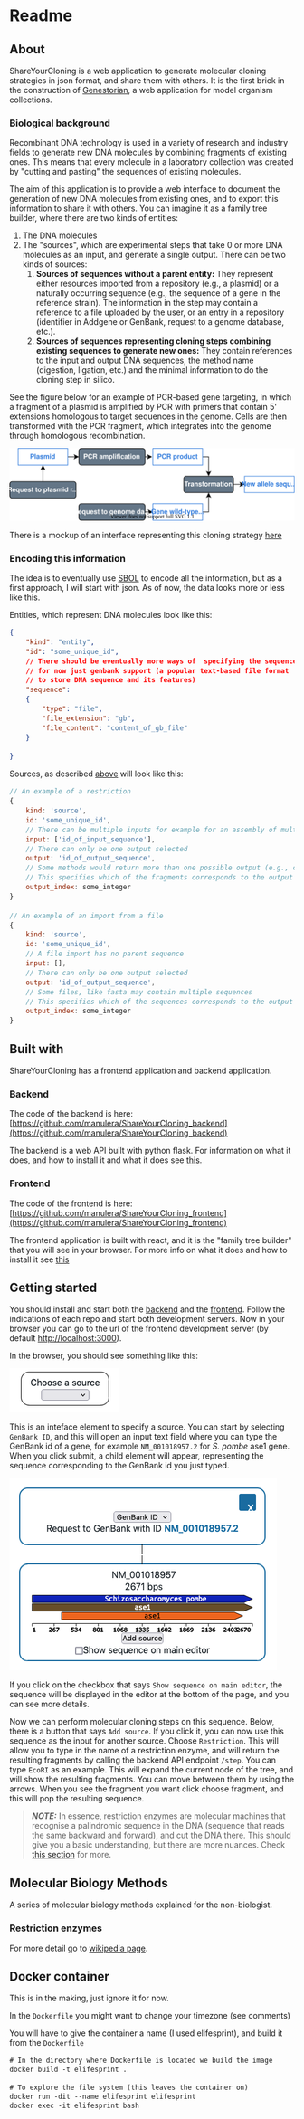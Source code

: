 # Readme

## About

ShareYourCloning is a web application to generate molecular cloning strategies in json format, and share them with others. It is the first brick in the construction of [Genestorian](https://www.genestorian.org/), a web application for model organism collections.

### Biological background

Recombinant DNA technology is used in a variety of research and industry fields to generate new DNA molecules by combining fragments of existing ones. This means that every molecule in a laboratory collection was created by "cutting and pasting" the sequences of existing molecules.

The aim of this application is to provide a web interface to document the generation of new DNA molecules from existing ones, and to export this information to share it with others. You can imagine it as a family tree builder, where there are two kinds of entities:

1. The DNA molecules
2. The "sources", which are experimental steps that take 0 or more DNA molecules as an input, and generate a single output. There can be two kinds of sources:
	1.	**Sources of sequences without a parent entity:** They represent either resources imported from a repository (e.g., a plasmid) or a naturally occurring sequence (e.g., the sequence of a gene in the reference strain). The information in the step may contain a reference to a file uploaded by the user, or an entry in a repository (identifier in Addgene or GenBank, request to a genome database, etc.). 
	2. **Sources of sequences representing cloning steps combining existing sequences to generate new ones:** They contain references to the input and output DNA sequences, the method name (digestion, ligation, etc.) and the minimal information to do the cloning step in silico.

See the figure below for an example of PCR-based gene targeting, in which a fragment of a plasmid is amplified by PCR with primers that contain 5' extensions homologous to target sequences in the genome. Cells are then transformed with the PCR fragment, which integrates into the genome through homologous recombination.

![](cloning.drawio.svg)

There is a mockup of an interface representing this cloning strategy [here](https://www.genestorian.org/html/web_interface/index.html)

### Encoding this information

The idea is to eventually use [SBOL](https://sbolstandard.org/) to encode all the information, but as a first approach, I will start with json. As of now, the data looks more or less like this.

Entities, which represent DNA molecules look like this:

```json
{
	"kind": "entity",
	"id": "some_unique_id",
	// There should be eventually more ways of 	specifying the sequence
	// for now just genbank support (a popular text-based file format
	// to store DNA sequence and its features)
	"sequence":
    {
        "type": "file",
        "file_extension": "gb",
        "file_content": "content_of_gb_file"
    }

}
```

Sources, as described [above](#biological-background) will look like this:

```javascript
// An example of a restriction
{
	kind: 'source',
	id: 'some_unique_id',
	// There can be multiple inputs for example for an assembly of multiple fragments
	input: ['id_of_input_sequence'],
	// There can only be one output selected
	output: 'id_of_output_sequence',
	// Some methods would return more than one possible output (e.g., cutting a linear fragment of DNA into two)
	// This specifies which of the fragments corresponds to the output
	output_index: some_integer
}

// An example of an import from a file
{
	kind: 'source',
	id: 'some_unique_id',
	// A file import has no parent sequence
	input: [],
	// There can only be one output selected
	output: 'id_of_output_sequence',
	// Some files, like fasta may contain multiple sequences
	// This specifies which of the sequences corresponds to the output
	output_index: some_integer
}

```

## Built with

ShareYourCloning has a frontend application and backend application.

### Backend

The code of the backend is here: [https://github.com/manulera/ShareYourCloning_backend](https://github.com/manulera/ShareYourCloning_backend)

The backend is a web API built with python flask. For information on what it does, and how to install it and what it does see [this](https://github.com/manulera/ShareYourCloning_backend).

### Frontend

The code of the frontend is here: [https://github.com/manulera/ShareYourCloning_frontend](https://github.com/manulera/ShareYourCloning_frontend)

The frontend application is built with react, and it is the "family tree builder" that you will see in your browser. For more info on what it does and how to install it see [this](https://github.com/manulera/ShareYourCloning_frontend)

## Getting started

You should install and start both the [backend](./src/backend/readme.md) and the [frontend](https://github.com/manulera/ShareYourCloning_frontend). Follow the indications of each repo and start both development servers. Now in your browser you can go to the url of the frontend development server (by default [http://localhost:3000](http://localhost:3000)).

In the browser, you should see something like this:

![](starting_point.png)

This is an inteface element to specify a source. You can start by selecting `GenBank ID`, and this will open an input text field where you can type the GenBank id of a gene, for example `NM_001018957.2` for _S. pombe_ ase1 gene. When you click submit, a child element will appear, representing the sequence corresponding to the GenBank id you just typed.


![](second_step.png)

If you click on the checkbox that says `Show sequence on main editor`, the sequence will be displayed in the editor at the bottom of the page, and you can see more details.


Now we can perform molecular cloning steps on this sequence. Below, there is a button that says `Add source`. If you click it, you can now use this sequence as the input for another source. Choose `Restriction`. This will allow you to type in the name of a restriction enzyme, and will return the resulting fragments by calling the backend API endpoint `/step`. You can type `EcoRI` as an example. This will expand the current node of the tree, and will show the resulting fragments. You can move between them by using the arrows. When you see the fragment you want click choose fragment, and this will pop the resulting sequence.

> **_NOTE:_**
In essence, restriction enzymes are molecular machines that recognise a palindromic sequence in the DNA (sequence that reads the same backward and forward), and cut the DNA there.
This should give you a basic understanding, but there are more nuances. Check [this section](#restriction-enzymes) for more. 


## Molecular Biology Methods

A series of molecular biology methods explained for the non-biologist.

### Restriction enzymes
For more detail go to [wikipedia page](https://en.wikipedia.org/wiki/Restriction_enzyme). 

## Docker container

This is in the making, just ignore it for now.

In the `Dockerfile` you might want to change your timezone (see comments)

You will have to give the container a name (I used elifesprint), and build it from the `Dockerfile`

```
# In the directory where Dockerfile is located we build the image
docker build -t elifesprint .

# To explore the file system (this leaves the container on)
docker run -dit --name elifesprint elifesprint
docker exec -it elifesprint bash
```
